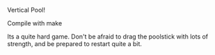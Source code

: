 Vertical Pool!

Compile with make

Its a quite hard game. Don't be afraid to drag the poolstick with lots of strength, and be prepared to restart quite a bit.
